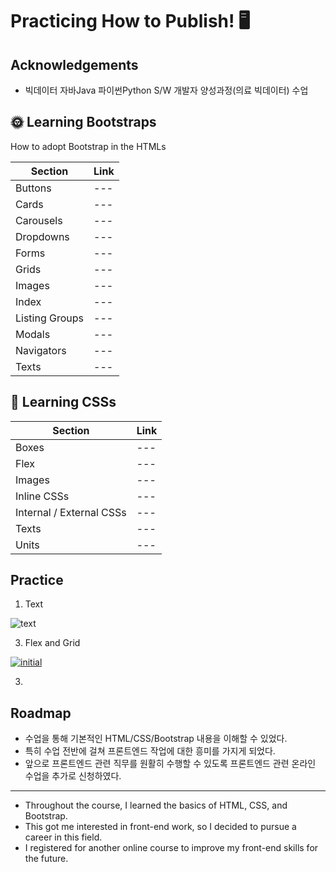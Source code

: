 
# Practicing How to Publish! 🖥️


## Acknowledgements

 - 빅데이터 자바Java 파이썬Python S/W 개발자 양성과정(의료 빅데이터) 수업


## 🌞 Learning Bootstraps
How to adopt Bootstrap in the HTMLs

Section | Link
--- | ---
Buttons | ---
Cards | ---
Carousels | ---
Dropdowns | ---
Forms | ---
Grids | ---
Images | ---
Index | ---
Listing Groups | ---
Modals | ---
Navigators | ---
Texts | ---

## 🌙 Learning CSSs
Section | Link
--- | ---
Boxes | ---
Flex | ---
Images | ---
Inline CSSs | ---
Internal / External CSSs| ---
Texts | ---
Units | ---

## Practice

1. Text

![text](https://github.com/dancingKimDH/study_publishings/assets/132973383/f5cbe34d-dbdb-4404-a054-94ef6c1c8a3e)

3. Flex and Grid

[ ![initial](https://user-images.githubusercontent.com/132973383/268162794-3dce305d-ef2c-4ef2-9119-525c13fc2939.PNG)](https://github.com/dancingKimDH/study_publishings/issues/1#issue-1897633728)

3. 

## Roadmap

- 수업을 통해 기본적인 HTML/CSS/Bootstrap 내용을 이해할 수 있었다.
- 특히 수업 전반에 걸쳐 프론트엔드 작업에 대한 흥미를 가지게 되었다.
- 앞으로 프론트엔드 관련 직무를 원활히 수행할 수 있도록 프론트엔드 관련 온라인 수업을 추가로 신청하였다.
---

-  Throughout the course, I learned the basics of HTML, CSS, and Bootstrap. 
- This got me interested in front-end work, so I decided to pursue a career in this field. 
- I registered for another online course to improve my front-end skills for the future.




